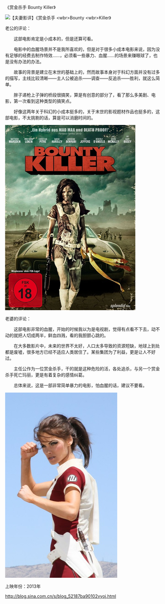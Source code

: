 《赏金杀手 Bounty Killer》

			
<img src="http://simg.sinajs.cn/blog7style/images/common/sg_trans.gif" real_src="http://s13.sinaimg.cn/mw690/001vda4xzy6V5Jxrqiw3c&690" name="image_operate_3311441095837379" alt="【夫妻影评】《赏金杀手 &lt;wbr&gt;Bounty &lt;wbr&gt;Killer》" title="【夫妻影评】《赏金杀手 &lt;wbr&gt;Bounty &lt;wbr&gt;Killer》">

老公的评论：

　　这部电影肯定是小成本的，但是还算可看。


　　电影中的血腥场景并不是我所喜欢的，但是对于很多小成本电影来说，因为没有足够的经费去制作特效……，必须看一些暴力、血腥……的场景来赚眼球了，也是没有办法的办法。


　　故事的背景是建立在末世的基础上的，然而故事本身对于科幻方面并没有过多的描写，主线比较清晰——主人公被追杀——调查——反追杀——胜利，就这么简单。

　　胖子递枪上子弹的桥段很搞笑，算是有创意的部分了，看了那么多美剧、电影，第一次看到这种类型的搞笑点。


　　好像这两年关于科幻的小成本挺多的，关于末世的影视题材作品也挺多的，这部电影，不太挑剔的话，算是可以消磨时间的。

![](./img/001vda4xzy6V5JziDThbf&690.jpg)


老婆的评论：


　　这部电影非常的血腥，开始的时候我以为是电视剧，觉得有点看不下去，动不动的就把人切成两半，鲜血四溅，看的我胆颤心跳的。


　　在大多数影片中，未来的世界不太好，人口太多导致的资源短缺，地球上到处都是废墟，很多地方已经不适应人类居住了。某些集团为了利益，更是让人不好过。

　　主任公作为一位赏金杀手，干的就是这种危险的活，各处追杀，与另一个赏金杀手死亡玛丽，更是有着复杂的感情纠葛。

　　总体来说，这是一部非常简单暴力的电影，怕血腥的话，建议不要看。

![](./img/001vda4xzy6V5JECyEkbc&690.jpg)


上映年份：2013年							
		
http://blog.sina.com.cn/s/blog_52187ba90102vyoj.html

